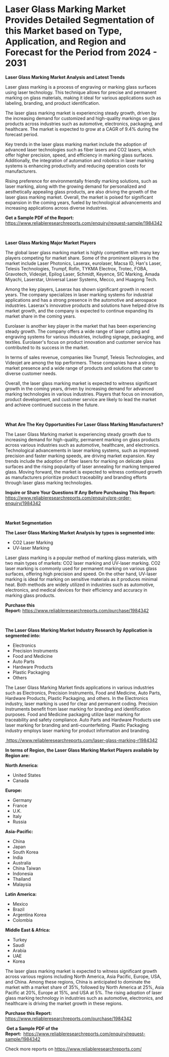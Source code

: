 <p><h1>Laser Glass Marking Market Provides Detailed Segmentation of this Market based on Type, Application, and Region and Forecast for the Period from 2024 - 2031</h1></p><p><strong>Laser Glass Marking Market Analysis and Latest Trends</strong></p>
<p><p>Laser glass marking is a process of engraving or marking glass surfaces using laser technology. This technique allows for precise and permanent marking on glass materials, making it ideal for various applications such as labeling, branding, and product identification.</p><p>The laser glass marking market is experiencing steady growth, driven by the increasing demand for customized and high-quality markings on glass products across industries such as automotive, electronics, packaging, and healthcare. The market is expected to grow at a CAGR of 9.4% during the forecast period.</p><p>Key trends in the laser glass marking market include the adoption of advanced laser technologies such as fiber lasers and CO2 lasers, which offer higher precision, speed, and efficiency in marking glass surfaces. Additionally, the integration of automation and robotics in laser marking systems is enhancing productivity and reducing operation costs for manufacturers.</p><p>Rising preference for environmentally friendly marking solutions, such as laser marking, along with the growing demand for personalized and aesthetically appealing glass products, are also driving the growth of the laser glass marking market. Overall, the market is poised for significant expansion in the coming years, fueled by technological advancements and increasing applications across diverse industries.</p></p>
<p><strong>Get a Sample PDF of the Report:&nbsp;</strong> <a href="https://www.reliableresearchreports.com/enquiry/request-sample/1984342">https://www.reliableresearchreports.com/enquiry/request-sample/1984342</a></p>
<p>&nbsp;</p>
<p><strong>Laser Glass Marking Major Market Players</strong></p>
<p><p>The global laser glass marking market is highly competitive with many key players competing for market share. Some of the prominent players in the market include Laser Photonics, Laserax, eurolaser, Macsa ID, Han's Laser, Telesis Technologies, Trumpf, Rofin, TYKMA Electrox, Trotec, FOBA, Gravotech, Videojet, Epilog Laser, Schmidt, Keyence, SIC Marking, Amada Miyachi, Laserstar, Universal Laser Systems, Mecco, and Huagong Tech.</p><p>Among the key players, Laserax has shown significant growth in recent years. The company specializes in laser marking systems for industrial applications and has a strong presence in the automotive and aerospace industries. Laserax's innovative products and solutions have helped drive its market growth, and the company is expected to continue expanding its market share in the coming years.</p><p>Eurolaser is another key player in the market that has been experiencing steady growth. The company offers a wide range of laser cutting and engraving systems for various industries, including signage, packaging, and textiles. Eurolaser's focus on product innovation and customer service has contributed to its success in the market.</p><p>In terms of sales revenue, companies like Trumpf, Telesis Technologies, and Videojet are among the top performers. These companies have a strong market presence and a wide range of products and solutions that cater to diverse customer needs.</p><p>Overall, the laser glass marking market is expected to witness significant growth in the coming years, driven by increasing demand for advanced marking technologies in various industries. Players that focus on innovation, product development, and customer service are likely to lead the market and achieve continued success in the future.</p></p>
<p>&nbsp;</p>
<p><strong>What Are The Key Opportunities For Laser Glass Marking Manufacturers?</strong></p>
<p><p>The Laser Glass Marking market is experiencing steady growth due to increasing demand for high-quality, permanent marking on glass products across various industries such as automotive, healthcare, and electronics. Technological advancements in laser marking systems, such as improved precision and faster marking speeds, are driving market expansion. Key trends include the adoption of fiber lasers for marking on delicate glass surfaces and the rising popularity of laser annealing for marking tempered glass. Moving forward, the market is expected to witness continued growth as manufacturers prioritize product traceability and branding efforts through laser glass marking technologies.</p></p>
<p><strong>Inquire or Share Your Questions If Any Before Purchasing This Report:</strong> <a href="https://www.reliableresearchreports.com/enquiry/pre-order-enquiry/1984342">https://www.reliableresearchreports.com/enquiry/pre-order-enquiry/1984342</a></p>
<p>&nbsp;</p>
<p><strong>Market Segmentation</strong></p>
<p><strong>The Laser Glass Marking Market Analysis by types is segmented into:</strong></p>
<p><ul><li>CO2 Laser Marking</li><li>UV-laser Marking</li></ul></p>
<p><p>Laser glass marking is a popular method of marking glass materials, with two main types of markets: CO2 laser marking and UV-laser marking. CO2 laser marking is commonly used for permanent marking on various glass surfaces, offering high precision and speed. On the other hand, UV-laser marking is ideal for marking on sensitive materials as it produces minimal heat. Both methods are widely utilized in industries such as automotive, electronics, and medical devices for their efficiency and accuracy in marking glass products.</p></p>
<p><strong>Purchase this Report:&nbsp;</strong><a href="https://www.reliableresearchreports.com/purchase/1984342">https://www.reliableresearchreports.com/purchase/1984342</a></p>
<p>&nbsp;</p>
<p><strong>The Laser Glass Marking Market Industry Research by Application is segmented into:</strong></p>
<p><ul><li>Electronics</li><li>Precision Instruments</li><li>Food and Medicine</li><li>Auto Parts</li><li>Hardware Products</li><li>Plastic Packaging</li><li>Others</li></ul></p>
<p><p>The Laser Glass Marking Market finds applications in various industries such as Electronics, Precision Instruments, Food and Medicine, Auto Parts, Hardware Products, Plastic Packaging, and others. In the Electronics industry, laser marking is used for clear and permanent coding. Precision Instruments benefit from laser marking for branding and identification purposes. Food and Medicine packaging utilize laser marking for traceability and safety compliance. Auto Parts and Hardware Products use laser marking for branding and anti-counterfeiting. Plastic Packaging industry employs laser marking for product information and branding.</p></p>
<p><a href="https://www.reliableresearchreports.com/laser-glass-marking-r1984342">&nbsp;https://www.reliableresearchreports.com/laser-glass-marking-r1984342</a></p>
<p><strong>In terms of Region, the Laser Glass Marking Market Players available by Region are:</strong></p>
<p>
    <p> <strong> North America: </strong>
        <ul>
            <li>United States</li>
            <li>Canada</li>
        </ul>
        </p> 
    <p> <strong> Europe: </strong>
        <ul>
            <li>Germany</li>
            <li>France</li>
            <li>U.K.</li>
            <li>Italy</li>
            <li>Russia</li>
        </ul>
        </p> 
    <p> <strong> Asia-Pacific: </strong>
        <ul>
            <li>China</li>
            <li>Japan</li>
            <li>South Korea</li>
            <li>India</li>
            <li>Australia</li>
            <li>China Taiwan</li>
            <li>Indonesia</li>
            <li>Thailand</li>
            <li>Malaysia</li>
        </ul>
        </p> 
    <p> <strong> Latin America: </strong>
        <ul>
            <li>Mexico</li>
            <li>Brazil</li>
            <li>Argentina Korea</li>
            <li>Colombia</li>
        </ul>
        </p> 
    <p> <strong> Middle East & Africa: </strong>
        <ul>
            <li>Turkey</li>
            <li>Saudi</li>
            <li>Arabia</li>
            <li>UAE</li>
            <li>Korea</li>
        </ul>
    </p>
    </p>
<p><p>The laser glass marking market is expected to witness significant growth across various regions including North America, Asia Pacific, Europe, USA, and China. Among these regions, China is anticipated to dominate the market with a market share of 35%, followed by North America at 25%, Asia Pacific at 20%, Europe at 15%, and USA at 5%. The rising adoption of laser glass marking technology in industries such as automotive, electronics, and healthcare is driving the market growth in these regions.</p></p>
<p><strong>Purchase this Report: </strong><a href="https://www.reliableresearchreports.com/purchase/1984342">https://www.reliableresearchreports.com/purchase/1984342</a></p>
<p>&nbsp;<strong>Get a Sample PDF of the Report:&nbsp;&nbsp;</strong><a href="https://www.reliableresearchreports.com/enquiry/request-sample/1984342">https://www.reliableresearchreports.com/enquiry/request-sample/1984342</a></p>
<p><strong></strong></p>
<p>Check more reports on <a href="https://www.reliableresearchreports.com/">https://www.reliableresearchreports.com/</a></p>